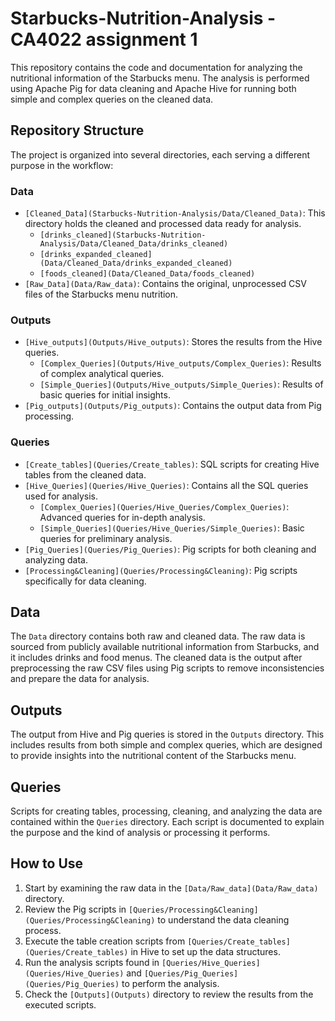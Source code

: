 # Starbucks-Nutrition-Analysis - CA4022 assignment 1

This repository contains the code and documentation for analyzing the nutritional information of the Starbucks menu. The analysis is performed using Apache Pig for data cleaning and Apache Hive for running both simple and complex queries on the cleaned data.

## Repository Structure

The project is organized into several directories, each serving a different purpose in the workflow:

### Data

- `[Cleaned_Data](Starbucks-Nutrition-Analysis/Data/Cleaned_Data)`: This directory holds the cleaned and processed data ready for analysis.
  - `[drinks_cleaned](Starbucks-Nutrition-Analysis/Data/Cleaned_Data/drinks_cleaned)`
  - `[drinks_expanded_cleaned](Data/Cleaned_Data/drinks_expanded_cleaned)`
  - `[foods_cleaned](Data/Cleaned_Data/foods_cleaned)`
- `[Raw_Data](Data/Raw_data)`: Contains the original, unprocessed CSV files of the Starbucks menu nutrition.

### Outputs

- `[Hive_outputs](Outputs/Hive_outputs)`: Stores the results from the Hive queries.
  - `[Complex_Queries](Outputs/Hive_outputs/Complex_Queries)`: Results of complex analytical queries.
  - `[Simple_Queries](Outputs/Hive_outputs/Simple_Queries)`: Results of basic queries for initial insights.
- `[Pig_outputs](Outputs/Pig_outputs)`: Contains the output data from Pig processing.

### Queries

- `[Create_tables](Queries/Create_tables)`: SQL scripts for creating Hive tables from the cleaned data.
- `[Hive_Queries](Queries/Hive_Queries)`: Contains all the SQL queries used for analysis.
  - `[Complex_Queries](Queries/Hive_Queries/Complex_Queries)`: Advanced queries for in-depth analysis.
  - `[Simple_Queries](Queries/Hive_Queries/Simple_Queries)`: Basic queries for preliminary analysis.
- `[Pig_Queries](Queries/Pig_Queries)`: Pig scripts for both cleaning and analyzing data.
- `[Processing&Cleaning](Queries/Processing&Cleaning)`: Pig scripts specifically for data cleaning.

## Data

The `Data` directory contains both raw and cleaned data. The raw data is sourced from publicly available nutritional information from Starbucks, and it includes drinks and food menus. The cleaned data is the output after preprocessing the raw CSV files using Pig scripts to remove inconsistencies and prepare the data for analysis.

## Outputs

The output from Hive and Pig queries is stored in the `Outputs` directory. This includes results from both simple and complex queries, which are designed to provide insights into the nutritional content of the Starbucks menu.

## Queries

Scripts for creating tables, processing, cleaning, and analyzing the data are contained within the `Queries` directory. Each script is documented to explain the purpose and the kind of analysis or processing it performs.

## How to Use

1. Start by examining the raw data in the `[Data/Raw_data](Data/Raw_data)` directory.
2. Review the Pig scripts in `[Queries/Processing&Cleaning](Queries/Processing&Cleaning)` to understand the data cleaning process.
3. Execute the table creation scripts from `[Queries/Create_tables](Queries/Create_tables)` in Hive to set up the data structures.
4. Run the analysis scripts found in `[Queries/Hive_Queries](Queries/Hive_Queries)` and `[Queries/Pig_Queries](Queries/Pig_Queries)` to perform the analysis.
5. Check the `[Outputs](Outputs)` directory to review the results from the executed scripts.

